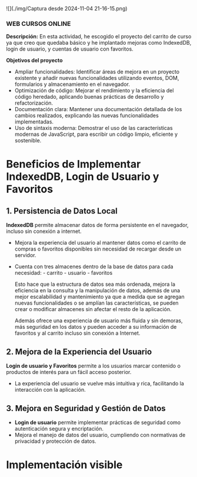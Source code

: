 ![](./img/Captura desde 2024-11-04 21-16-15.png)


### WEB CURSOS ONLINE

**Descripción:** 
En esta actividad, he escogido el proyecto del carrito de curso ya que creo que quedaba básico y he implantado mejoras como IndexedDB, login de usuario, y cuentas de usuario con favoritos.

**Objetivos del proyecto**
- Ampliar funcionalidades: Identificar áreas de mejora en un proyecto existente y añadir nuevas funcionalidades utilizando eventos, DOM, formularios y almacenamiento en el navegador.
- Optimización de código: Mejorar el rendimiento y la eficiencia del código heredado, aplicando buenas prácticas de desarrollo y refactorización.
- Documentación clara: Mantener una documentación detallada de los cambios realizados, explicando las nuevas funcionalidades implementadas.
- Uso de sintaxis moderna: Demostrar el uso de las características modernas de JavaScript, para escribir un código limpio, eficiente y sostenible.

# Beneficios de Implementar IndexedDB, Login de Usuario y Favoritos

## 1. Persistencia de Datos Local
 **IndexedDB** permite almacenar datos de forma persistente en el navegador, incluso sin conexión a internet.
- Mejora la experiencia del usuario al mantener datos como el carrito de compras o favoritos disponibles sin necesidad de recargar desde un servidor.
- Cuenta con tres almacenes dentro de la base de datos para cada necesidad:
      - carrito
      - usuario
      - favoritos
  
  Esto hace que la estructura de datos sea más ordenada, mejora la eficiencia en la consulta y la manipulación de datos, además de una mejor escalabilidad y mantenimiento ya que a medida que se agregan nuevas funcionalidades o se amplían las características, se pueden crear o modificar almacenes sin afectar el resto de la aplicación.

  Además ofrece una experiencia de usuario más fluida y sin demoras, más seguridad en los datos y pueden acceder a su información de favoritos y al carrito incluso sin conexión a Internet.
  
## 2. Mejora de la Experiencia del Usuario
 **Login de usuario y Favoritos** permite a los usuarios marcar contenido o productos de interés para un fácil acceso posterior.
- La experiencia del usuario se vuelve más intuitiva y rica, facilitando la interacción con la aplicación.

## 3. Mejora en Seguridad y Gestión de Datos
- **Login de usuario** permite implementar prácticas de seguridad como autenticación segura y encriptación.
- Mejora el manejo de datos del usuario, cumpliendo con normativas de privacidad y protección de datos.



# Implementación visible




